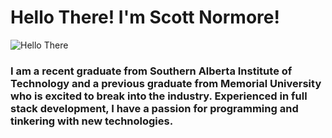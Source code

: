 # Hello There! I'm Scott Normore!

![Hello There](https://media4.giphy.com/media/xTiIzJSKB4l7xTouE8/giphy.gif?cid=790b76111f22441a51b729e8c1894b2705a60079170910de&rid=giphy.gif&ct=g)

### I am a recent graduate from Southern Alberta Institute of Technology and a previous graduate from Memorial University who is excited to break into the industry. Experienced in full stack development, I have a passion for programming and tinkering with new technologies.
